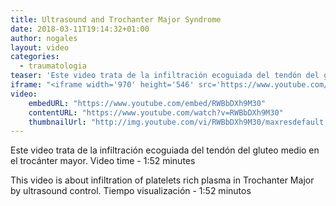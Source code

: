 ```yaml
---
title: Ultrasound and Trochanter Major Syndrome
date: 2018-03-11T19:14:32+01:00
author: nogales
layout: video
categories:
  - traumatologia
teaser: 'Este video trata de la infiltración ecoguiada del tendón del gluteo medio en el trocánter mayor.'
iframe: "<iframe width='970' height='546' src='https://www.youtube.com/embed/RWBbDXh9M30' frameborder='0' allowfullscreen></iframe>"
video:
    embedURL: "https://www.youtube.com/embed/RWBbDXh9M30"
    contentURL: "https://www.youtube.com/watch?v=RWBbDXh9M30"
    thumbnailUrl: "http://img.youtube.com/vi/RWBbDXh9M30/maxresdefault.jpg"
---
```

Este video trata de la infiltración ecoguiada del tendón del gluteo medio en el trocánter mayor.
Video time - 1:52 minutes

This video is about infiltration of platelets rich plasma in Trochanter Major by ultrasound control.
Tiempo visualización - 1:52 minutos
